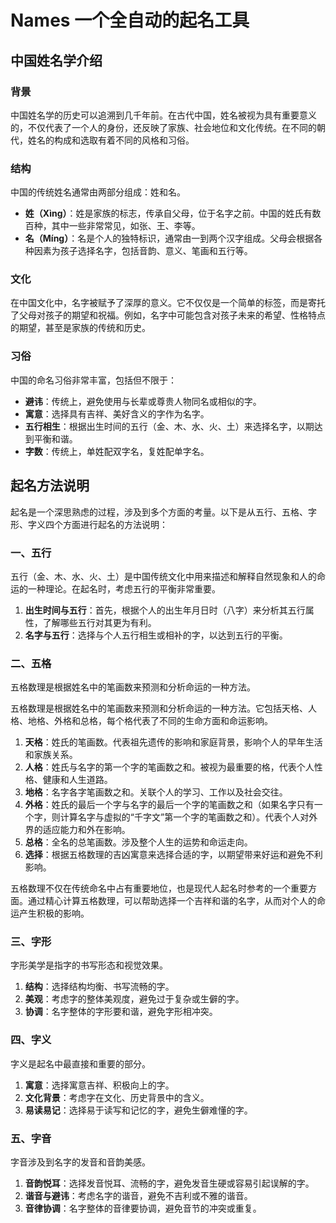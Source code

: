 # Names 一个全自动的起名工具

## 中国姓名学介绍

### 背景

中国姓名学的历史可以追溯到几千年前。在古代中国，姓名被视为具有重要意义的，不仅代表了一个人的身份，还反映了家族、社会地位和文化传统。在不同的朝代，姓名的构成和选取有着不同的风格和习俗。

### 结构

中国的传统姓名通常由两部分组成：姓和名。

- **姓（Xìng）**：姓是家族的标志，传承自父母，位于名字之前。中国的姓氏有数百种，其中一些非常常见，如张、王、李等。
- **名（Míng）**：名是个人的独特标识，通常由一到两个汉字组成。父母会根据各种因素为孩子选择名字，包括音韵、意义、笔画和五行等。

### 文化

在中国文化中，名字被赋予了深厚的意义。它不仅仅是一个简单的标签，而是寄托了父母对孩子的期望和祝福。例如，名字中可能包含对孩子未来的希望、性格特点的期望，甚至是家族的传统和历史。

### 习俗

中国的命名习俗非常丰富，包括但不限于：

- **避讳**：传统上，避免使用与长辈或尊贵人物同名或相似的字。
- **寓意**：选择具有吉祥、美好含义的字作为名字。
- **五行相生**：根据出生时间的五行（金、木、水、火、土）来选择名字，以期达到平衡和谐。
- **字数**：传统上，单姓配双字名，复姓配单字名。

## 起名方法说明

起名是一个深思熟虑的过程，涉及到多个方面的考量。以下是从五行、五格、字形、字义四个方面进行起名的方法说明：

### 一、五行

五行（金、木、水、火、土）是中国传统文化中用来描述和解释自然现象和人的命运的一种理论。在起名时，考虑五行的平衡非常重要。

1. **出生时间与五行**：首先，根据个人的出生年月日时（八字）来分析其五行属性，了解哪些五行对其更为有利。
2. **名字与五行**：选择与个人五行相生或相补的字，以达到五行的平衡。

### 二、五格

五格数理是根据姓名中的笔画数来预测和分析命运的一种方法。

五格数理是根据姓名中的笔画数来预测和分析命运的一种方法。它包括天格、人格、地格、外格和总格，每个格代表了不同的生命方面和命运影响。

1. **天格**：姓氏的笔画数。代表祖先遗传的影响和家庭背景，影响个人的早年生活和家族关系。
2. **人格**：姓氏与名字的第一个字的笔画数之和。被视为最重要的格，代表个人性格、健康和人生道路。
3. **地格**：名字各字笔画数之和。关联个人的学习、工作以及社会交往。
4. **外格**：姓氏的最后一个字与名字的最后一个字的笔画数之和（如果名字只有一个字，则计算名字与虚拟的“千字文”第一个字的笔画数之和）。代表个人对外界的适应能力和外在影响。
5. **总格**：全名的总笔画数。涉及整个人生的运势和命运走向。
6. **选择**：根据五格数理的吉凶寓意来选择合适的字，以期望带来好运和避免不利影响。

五格数理不仅在传统命名中占有重要地位，也是现代人起名时参考的一个重要方面。通过精心计算五格数理，可以帮助选择一个吉祥和谐的名字，从而对个人的命运产生积极的影响。

### 三、字形

字形美学是指字的书写形态和视觉效果。

1. **结构**：选择结构均衡、书写流畅的字。
2. **美观**：考虑字的整体美观度，避免过于复杂或生僻的字。
3. **协调**：名字整体的字形要和谐，避免字形相冲突。

### 四、字义

字义是起名中最直接和重要的部分。

1. **寓意**：选择寓意吉祥、积极向上的字。
2. **文化背景**：考虑字在文化、历史背景中的含义。
3. **易读易记**：选择易于读写和记忆的字，避免生僻难懂的字。

### 五、字音

字音涉及到名字的发音和音韵美感。

1. **音韵悦耳**：选择发音悦耳、流畅的字，避免发音生硬或容易引起误解的字。
2. **谐音与避讳**：考虑名字的谐音，避免不吉利或不雅的谐音。
3. **音律协调**：名字整体的音律要协调，避免音节的冲突或重复。